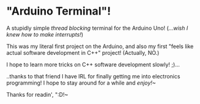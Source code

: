 # "Arduino Terminal"!
A stupidly simple *thread blocking* terminal for the Arduino Uno!
(*...wish I knew how to make interrupts!*)

This was my literal first project on the Arduino, and also my first "feels like actual software development in C++" project! (Actually, NO.)

I hope to learn more tricks on C++ software development slowly! ;)...

..thanks to that friend I have IRL for finally getting me into electronics programming!
I hope to stay around for a while and *enjoy!~*

Thanks for readin', ":D!~
